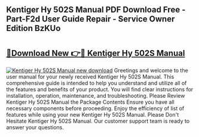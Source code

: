 ## Kentiger Hy 502S Manual PDF Download Free - Part-F2d User Guide Repair - Service Owner Edition BzKUo

# <h2><a href="http://cf16040.oget.top/?id=Kentiger+Hy+502S+Manual">🔗Download New 👉🔴 Kentiger Hy 502S Manual</a></h2>

[![Kentiger Hy 502S Manual new download](https://i.imgur.com/5g1atiW.png)](http://cf16040.oget.top/?id=Kentiger+Hy+502S+Manual)
Greetings and welcome to the user manual for your newly received Kentiger Hy 502S Manual. This comprehensive guide is intended to help you understand and utilize all of the features and benefits of your product. You will find clear instructions for installation, operation, maintenance, and troubleshooting. Please Review Kentiger Hy 502S Manual the Package Contents Ensure you have all necessary components before proceeding. Enjoy the efficiency of list of features while using your new Kentiger Hy 502S Manual. Please Don't Hesitate Kentiger Hy 502S Manual. Our customer support team is ready to answer your questions.
